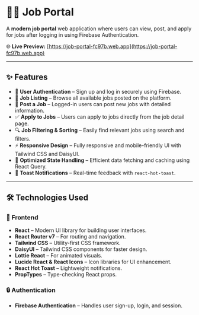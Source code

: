 # 🧑‍💼 Job Portal

A **modern job portal** web application where users can view, post, and apply for jobs after logging in using Firebase Authentication.

🌐 **Live Preview:** [https://job-portal-fc97b.web.app](https://job-portal-fc97b.web.app)

---

## ✨ Features

- 🔐 **User Authentication** – Sign up and log in securely using Firebase.
- 📃 **Job Listing** – Browse all available jobs posted on the platform.
- 💼 **Post a Job** – Logged-in users can post new jobs with detailed information.
- ✅ **Apply to Jobs** – Users can apply to jobs directly from the job detail page.
- 🔍 **Job Filtering & Sorting** – Easily find relevant jobs using search and filters.
- ⚡ **Responsive Design** – Fully responsive and mobile-friendly UI with Tailwind CSS and DaisyUI.
- 🔄 **Optimized State Handling** – Efficient data fetching and caching using React Query.
- 🧃 **Toast Notifications** – Real-time feedback with `react-hot-toast`.

---

## 🛠️ Technologies Used

### 🚀 Frontend
- **React** – Modern UI library for building user interfaces.
- **React Router v7** – For routing and navigation.
- **Tailwind CSS** – Utility-first CSS framework.
- **DaisyUI** – Tailwind CSS components for faster design.
- **Lottie React** – For animated visuals.
- **Lucide React & React Icons** – Icon libraries for UI enhancement.
- **React Hot Toast** – Lightweight notifications.
- **PropTypes** – Type-checking React props.

### 🔒 Authentication
- **Firebase Authentication** – Handles user sign-up, login, and session.


